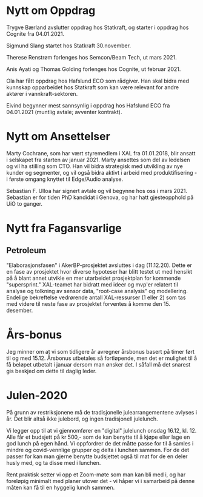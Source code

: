 # Nytt om Oppdrag

Trygve Bærland avslutter oppdrag hos Statkraft, og starter i oppdrag hos Cognite fra 04.01.2021.

Sigmund Slang startet hos Statkraft 30.november.

Therese Renstrøm forlenges hos Semcon/Beam Tech, ut mars 2021.

Anis Ayati og Thomas Golding forlenges hos Cognite, ut februar 2021.

Ola har fått oppdrag hos Hafslund ECO som rådgiver. Han skal bidra med kunnskap opparbeidet hos Statkraft som kan være relevant for andre aktører i vannkraft-sektoren.

Eivind begynner mest sannsynlig i oppdrag hos Hafslund ECO fra 04.01.2021 (muntlig avtale; avventer kontrakt).

# Nytt om Ansettelser

Marty Cochrane, som har vært styremedlem i XAL fra 01.01.2018, blir ansatt i selskapet fra starten av januar 2021. Marty ansettes som del av ledelsen og vil ha stilling som CTO. Han vil bidra strategisk med utvikling av nye kunder og segmenter, og vil også bidra aktivt i arbeid med produktifisering - i første omgang knyttet til Edge/Audio analyse.

Sebastian F. Ulloa har signert avtale og vil begynne hos oss i mars 2021. Sebastian er for tiden PhD kandidat i Genova, og har hatt gjesteopphold på UiO to ganger.

# Nytt fra Fagansvarlige

## Petroleum

"Elaborasjonsfasen" i AkerBP-prosjektet avsluttes i dag (11.12.20). Dette er en fase av prosjektet hvor diverse hypoteser har blitt testet ut med hensikt på å blant annet utvikle en mer utarbeidet prosjektplan for kommende "supersprint." XAL-teamet har bidratt med ideer og mvp'er relatert til analyse og tolkning av sensor data, "root-case analysis" og modellering. Endelige bekreftelse vedrørende antall XAL-ressurser (1 eller 2) som tas med videre til neste fase av prosjektet forventes å komme den 15. desember. 

# Års-bonus

Jeg minner om at vi som tidligere år avregner årsbonus basert på timer ført til og med 15.12. Årsbonus utbetales så fortløpende, men det er mulighet til å få beløpet utbetalt i januar dersom man ønsker det. I såfall må det snarest gis beskjed om dette til daglig leder.

# Julen-2020

På grunn av restriksjonene må de tradisjonelle julearrangementene avlyses i år. Det blir altså ikke julebord, og ingen tradisjonell julelunch.

Vi legger opp til at vi gjennomfører en "digital" julelunch onsdag 16.12, kl. 12. Alle får et budsjett på kr 500,- som de kan benytte til å kjøpe eller lage en god lunch på egen hånd. Vi oppfordrer de det måtte passe for til å samles i mindre og covid-vennlige grupper og delta i lunchen sammen. For de det passer for kan man gjerne benytte budsjettet også til mat for de en deler husly med, og ta disse med i lunchen. 

Rent praktisk setter vi opp et Zoom-møte som man kan bli med i, og har foreløpig minimalt med planer utover det - vi håper vi i samarbeid på denne måten kan få til en hyggelig lunch sammen.
